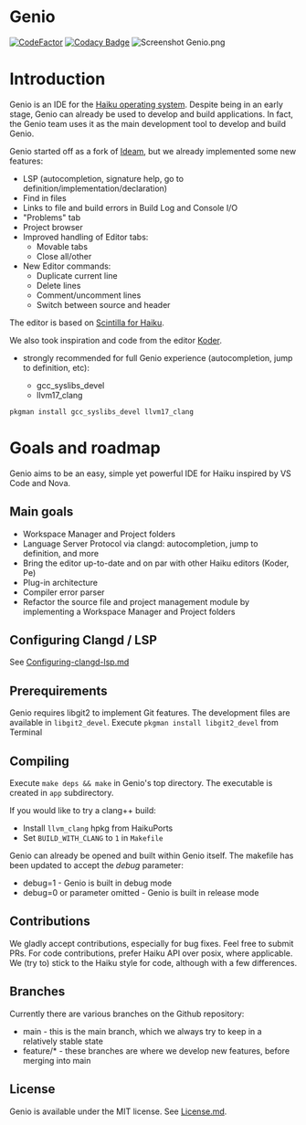 Genio
================================================================================
[![CodeFactor](https://www.codefactor.io/repository/github/genio-the-haiku-ide/genio/badge)](https://www.codefactor.io/repository/github/genio-the-haiku-ide/genio)
[![Codacy Badge](https://app.codacy.com/project/badge/Grade/26f32bc4ecf2440d89c1932000405a4d)](https://app.codacy.com/gh/Genio-The-Haiku-IDE/Genio/dashboard?utm_source=gh&utm_medium=referral&utm_content=&utm_campaign=Badge_grade)
![Screenshot](https://github.com/nexus6-haiku/Genio/blob/main/data/screenshot/Genio-screenshot-1.0.png)
    Genio.png

# Introduction
Genio is an IDE for the [Haiku operating system](https://www.haiku-os.org).
Despite being in an early stage, Genio can already be used to develop and build applications.
In fact, the Genio team uses it as the main development tool to develop and build Genio.

Genio started off as a fork of [Ideam](https://github.com/AmosCaster/ideam), but we already implemented some new features:

* LSP (autocompletion, signature help, go to definition/implementation/declaration)
* Find in files
* Links to file and build errors in Build Log and Console I/O
* "Problems" tab
* Project browser
* Improved handling of Editor tabs:
  * Movable tabs
  * Close all/other
* New Editor commands:
  * Duplicate current line
  * Delete lines
  * Comment/uncomment lines
  * Switch between source and header

The editor is based on [Scintilla for Haiku](https://sourceforge.net/p/scintilla/haiku/ci/default/tree/).

We also took inspiration and code from the editor [Koder](https://github.com/KapiX/Koder).

* strongly recommended for full Genio experience (autocompletion, jump to definition, etc):

  * gcc_syslibs_devel
  * llvm17_clang

```
pkgman install gcc_syslibs_devel llvm17_clang
```

# Goals and roadmap
Genio aims to be an easy, simple yet powerful IDE for Haiku inspired by VS Code and Nova.

## Main goals

* Workspace Manager and Project folders
* Language Server Protocol via clangd: autocompletion, jump to definition, and more
* Bring the editor up-to-date and on par with other Haiku editors (Koder, Pe)
* Plug-in architecture
* Compiler error parser
* Refactor the source file and project management module by implementing a Workspace Manager and Project folders

## Configuring Clangd / LSP
See [Configuring-clangd-lsp.md](https://github.com/Genio-The-Haiku-IDE/Genio/blob/main/Configuring-clangd-lsp.md)

## Prerequirements
Genio requires libgit2 to implement Git features. The development files are available in `libgit2_devel`.
Execute `pkgman install libgit2_devel` from Terminal

## Compiling
Execute `make deps && make` in Genio's top directory.
The executable is created in `app` subdirectory.  

If you would like to try a clang++ build:

* Install `llvm_clang` hpkg from HaikuPorts
* Set `BUILD_WITH_CLANG` to `1` in `Makefile`

Genio can already be opened and built within Genio itself.
The makefile has been updated to accept the *debug* parameter:

* debug=1 - Genio is built in debug mode
* debug=0 or parameter omitted - Genio is built in release mode

## Contributions
We gladly accept contributions, especially for bug fixes. Feel free to submit PRs.
For code contributions, prefer Haiku API over posix, where applicable.
We (try to) stick to the Haiku style for code, although with a few differences.

## Branches
Currently there are various branches on the Github repository:

* main - this is the main branch, which we always try to keep in a relatively stable state
* feature/* - these branches are where we develop new features, before merging into main

## License
Genio is available under the MIT license. See [License.md](License.md).
